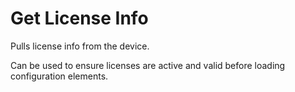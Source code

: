# Get License Info

Pulls license info from the device.

Can be used to ensure licenses are active and valid before loading configuration
elements.

